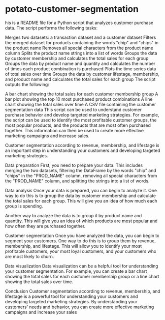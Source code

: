 # potato-customer-segmentation
his is a README file for a Python script that analyzes customer purchase data. The script performs the following tasks:

Merges two datasets: a transaction dataset and a customer dataset
Filters the merged dataset for products containing the words "chip" and "chips" in the product name
Removes all special characters from the product name column
Splits the product name strings into a list of words
Groups the data by customer membership and calculates the total sales for each group
Groups the data by product name and quantity and calculates the number of times each product combination is purchased
Plots the time series data of total sales over time
Groups the data by customer lifestage, membership, and product name and calculates the total sales for each group
The script outputs the following:

A bar chart showing the total sales for each customer membership group
A bar plot showing the top 10 most purchased product combinations
A line chart showing the total sales over time
A CSV file containing the customer segmentation data
This script can be used to understand customer purchase behavior and develop targeted marketing strategies. For example, the script can be used to identify the most profitable customer groups, the most popular products, and the products that are most often purchased together. This information can then be used to create more effective marketing campaigns and increase sales.


Customer segmentation according to revenue, membership, and lifestage is an important step in understanding your customers and developing targeted marketing strategies.

Data preparation
First, you need to prepare your data. This includes merging the two datasets, filtering the DataFrame by the words "chip" and "chips" in the "PROD_NAME" column, removing all special characters from the "PROD_NAME" column, and splitting the strings into a list of words.

Data analysis
Once your data is prepared, you can begin to analyze it. One way to do this is to group the data by customer membership and calculate the total sales for each group. This will give you an idea of how much each group is spending.

Another way to analyze the data is to group it by product name and quantity. This will give you an idea of which products are most popular and how often they are purchased together.

Customer segmentation
Once you have analyzed the data, you can begin to segment your customers. One way to do this is to group them by revenue, membership, and lifestage. This will allow you to identify your most profitable customers, your most loyal customers, and your customers who are most likely to churn.

Data visualization
Data visualization can be a helpful tool for understanding your customer segmentation. For example, you can create a bar chart showing the total sales for each customer membership group or a line chart showing the total sales over time.

Conclusion
Customer segmentation according to revenue, membership, and lifestage is a powerful tool for understanding your customers and developing targeted marketing strategies. By understanding your customers' needs and behavior, you can create more effective marketing campaigns and increase your sales
